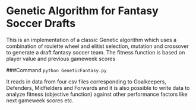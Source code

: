 Genetic Algorithm for Fantasy Soccer Drafts
===========================================

This is an implementation of a classic Genetic algorithm which uses a combination of roulette wheel and elitist selection, mutation and crossover to generate a draft fantasy soccer team. The fitness function is based on player value and previous gameweek scores

###Command
```python GeneticFantasy.py```

It reads in data from four csv files corresponding to Goalkeepers, Defenders, Midfielders and Forwards and it is also possible to write data to analyze fitness (objective function) against other performance factors like next gameweek scores etc.
